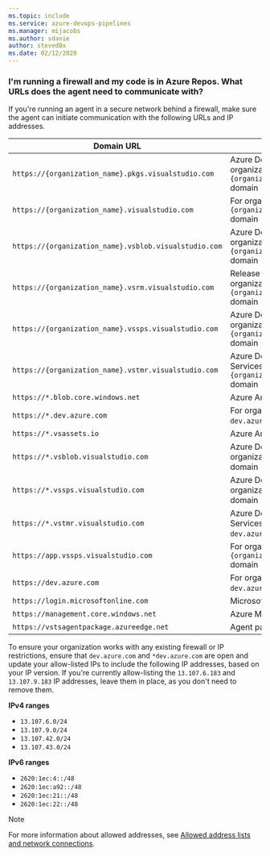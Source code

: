 ```yaml
---
ms.topic: include
ms.service: azure-devops-pipelines
ms.manager: mijacobs
ms.author: sdanie
author: steved0x
ms.date: 02/12/2020
---
```


### I'm running a firewall and my code is in Azure Repos. What URLs does the agent need to communicate with?

If you're running an agent in a secure network behind a firewall, make sure the agent can initiate communication with the following URLs and IP addresses.


| Domain URL                                           | Description                                                                            |
| ---------------------------------------------------- | -------------------------------------------------------------------------------------- |
| `https://{organization_name}.pkgs.visualstudio.com`  | Azure DevOps Packaging API for organizations using the `{organization_name}.visualstudio.com` domain|
| `https://{organization_name}.visualstudio.com`       | For organizations using the `{organization_name}.visualstudio.com` domain              |
| `https://{organization_name}.vsblob.visualstudio.com`| Azure DevOps Telemetry for organizations using the `{organization_name}.visualstudio.com` domain|    
| `https://{organization_name}.vsrm.visualstudio.com`  | Release Management Services for organizations using the `{organization_name}.visualstudio.com` domain|
| `https://{organization_name}.vssps.visualstudio.com` | Azure DevOps Platform Services for organizations using the `{organization_name}.visualstudio.com` domain|
| `https://{organization_name}.vstmr.visualstudio.com` | Azure DevOps Test Management Services for organizations using the `{organization_name}.visualstudio.com` domain|
| `https://*.blob.core.windows.net`                    | Azure Artifacts                                                                        |
| `https://*.dev.azure.com`                            | For organizations using the `dev.azure.com` domain                                     |
| `https://*.vsassets.io`                              | Azure Artifacts via CDN                                                                |
| `https://*.vsblob.visualstudio.com`                  | Azure DevOps Telemetry for organizations using the `dev.azure.com` domain              |
| `https://*.vssps.visualstudio.com`                   | Azure DevOps Platform Services for organizations using the `dev.azure.com` domain      |
| `https://*.vstmr.visualstudio.com`                   | Azure DevOps Test Management Services for organizations using the `dev.azure.com` domain|
| `https://app.vssps.visualstudio.com`                 | For organizations using the `{organization_name}.visualstudio.com` domain              |
| `https://dev.azure.com`                              | For organizations using the `dev.azure.com` domain                                     |
| `https://login.microsoftonline.com`                  | Microsoft Entra sign-in                                                         |
| `https://management.core.windows.net`                | Azure Management APIs                                                                 |
| `https://vstsagentpackage.azureedge.net`             | Agent package                                                                          |


To ensure your organization works with any existing firewall or IP restrictions, ensure that `dev.azure.com` and `*dev.azure.com` are open and update your allow-listed IPs to include the following IP addresses, based on your IP version. If you're currently allow-listing the `13.107.6.183` and `13.107.9.183` IP addresses, leave them in place, as you don't need to remove them.

**IPv4 ranges**

* `13.107.6.0/24`
* `13.107.9.0/24`
* `13.107.42.0/24`
* `13.107.43.0/24`

**IPv6 ranges**

* `2620:1ec:4::/48`
* `2620:1ec:a92::/48`
* `2620:1ec:21::/48`
* `2620:1ec:22::/48`

> [!NOTE]
> For more information about allowed addresses, see [Allowed address lists and network connections](../../../../organizations/security/allow-list-ip-url.md).
